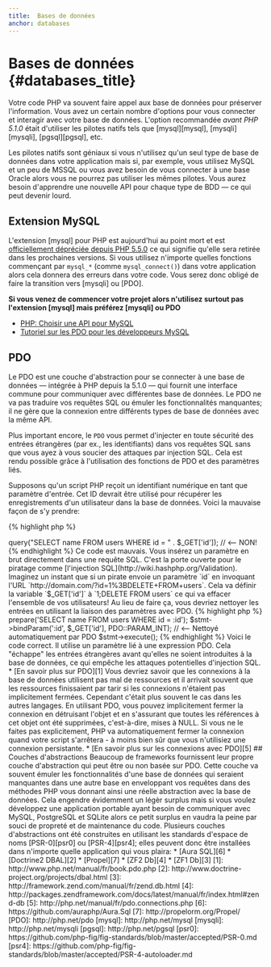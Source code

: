 ```yaml
---
title:  Bases de données
anchor: databases
---
```


# Bases de données {#databases_title}

Votre code PHP va souvent faire appel aux base de données pour préserver l'information. Vous avez un certain nombre 
d'options pour vous connecter et interagir avec votre base de données. L'option recommandée _avant PHP 5.1.0_ était 
d'utiliser les pilotes natifs tels que [mysql][mysql], [mysqli][mysqli], [pgsql][pgsql], etc.

Les pilotes natifs sont géniaux si vous n'utilisez qu'un seul type de base de données dans votre application mais si, 
par exemple, vous utilisez MySQL et un peu de MSSQL ou vous avez besoin de vous connecter à une base Oracle alors vous 
ne pourrez pas utiliser les mêmes pilotes. Vous aurez besoin d'apprendre une nouvelle API pour chaque type de BDD &mdash; ce 
qui peut devenir lourd.

## Extension MySQL

L'extension [mysql] pour PHP est aujourd'hui au point mort et est [officiellement dépréciée depuis PHP 5.5.0](http://php.net/manual/fr/migration55.deprecated.php) ce qui
signifie qu'elle sera retirée dans les prochaines versions. Si vous utilisez n'importe quelles fonctions commençant par 
`mysql_*` (comme `mysql_connect()`) dans votre application alors cela donnera des erreurs dans votre code. Vous serez 
donc obligé de faire la transition vers [mysqli] ou [PDO].

**Si vous venez de commencer votre projet alors n'utilisez surtout pas l'extension [mysql] mais préférez [mysqli] ou PDO**

* [PHP: Choisir une API pour MySQL](http://php.net/manual/fr/mysqlinfo.api.choosing.php)
* [Tutoriel sur les PDO pour les développeurs MySQL](http://wiki.hashphp.org/PDO_Tutorial_for_MySQL_Developers)

## PDO

Le PDO est une couche d'abstraction pour se connecter à une base de données &mdash; intégrée à PHP depuis la 5.1.0 &mdash; 
qui fournit une interface commune pour communiquer avec différentes base de données. Le PDO ne va pas traduire vos requêtes 
SQL ou émuler les fonctionnalités manquantes; il ne gère que la connexion entre différents types de base de données avec 
la même API.

Plus important encore, le `PDO` vous permet d'injecter en toute sécurité des entrées étrangères (par ex., les identifiants) 
dans vos requêtes SQL sans que vous ayez à vous soucier des attaques par injection SQL. Cela est rendu possible grâce à 
l'utilisation des fonctions de PDO et des paramètres liés.

Supposons qu'un script PHP reçoit un identifiant numérique en tant que paramètre d'entrée. Cet ID devrait être utilisé 
pour récupérer les enregistrements d'un utilisateur dans la base de données. Voici la mauvaise façon de s'y prendre:

{% highlight php %}
<?php
$pdo = new PDO('sqlite:users.db');
$pdo->query("SELECT name FROM users WHERE id = " . $_GET['id']); // <-- NON!
{% endhighlight %}

Ce code est mauvais. Vous insérez un paramètre en brut directement dans une requête SQL. C'est la porte ouverte pour 
le piratage comme [l'injection SQL](http://wiki.hashphp.org/Validation). Imaginez un instant que si un pirate envoie un paramètre `id` en invoquant l'URL 
`http://domain.com/?id=1%3BDELETE+FROM+users`. Cela va définir la variable `$_GET['id']` à `1;DELETE FROM users` ce qui 
va effacer l'ensemble de vos utilisateurs! Au lieu de faire ça, vous devriez nettoyer les entrées en utilisant la liaison 
des paramètres avec PDO.

{% highlight php %}
<?php
$pdo = new PDO('sqlite:users.db');
$stmt = $pdo->prepare('SELECT name FROM users WHERE id = :id');
$stmt->bindParam(':id', $_GET['id'], PDO::PARAM_INT); // <-- Nettoyé automatiquement par PDO
$stmt->execute();
{% endhighlight %}

Voici le code correct. Il utilise un paramètre lié à une expression PDO. Cela "échappe" les entrées étrangères avant 
qu'elles ne soient introduites à la base de données, ce qui empêche les attaques potentielles d'injection SQL.

* [En savoir plus sur PDO][1]

Vous devriez savoir que les connexions à la base de données utilisent pas mal de ressources et il arrivait souvent 
que les ressources finissaient par tarir si les connexions n'étaient pas implicitement fermées. Cependant c'était plus 
souvent le cas dans les autres langages. En utilisant PDO, vous pouvez implicitement fermer la connexion en détruisant 
l'objet et en s'assurant que toutes les références à cet objet ont été supprimées, c'est-à-dire, mises à NULL. Si vous 
ne le faites pas explicitement, PHP va automatiquement fermer la connexion quand votre script s'arrêtera - à moins bien 
sûr que vous n'utilisiez une connexion persistante.

* [En savoir plus sur les connexions avec PDO][5]

## Couches d'abstractions

Beaucoup de frameworks fournissent leur propre couche d'abstraction qui peut être ou non basée sur PDO. Cette couche va 
souvent émuler les fonctionnalités d'une base de données qui seraient manquantes dans une autre base en enveloppant 
vos requêtes dans des méthodes PHP vous donnant ainsi une réelle abstraction avec la base de données.
Cela engendre évidemment un légèr surplus mais si vous voulez développez une application portable ayant besoin de 
communiquer avec MySQL, PostgreSQL et SQLite alors ce petit surplus en vaudra la peine par souci de propreté et de 
maintenance du code.

Plusieurs couches d'abstractions ont été construites en utilisant les standards d'espace de noms [PSR-0][psr0] ou 
[PSR-4][psr4]; elles peuvent donc être installées dans n'importe quelle application qui vous plaira:

* [Aura SQL][6]
* [Doctrine2 DBAL][2]
* [Propel][7]
* [ZF2 Db][4]
* [ZF1 Db][3]

[1]: http://www.php.net/manual/fr/book.pdo.php
[2]: http://www.doctrine-project.org/projects/dbal.html
[3]: http://framework.zend.com/manual/fr/zend.db.html
[4]: http://packages.zendframework.com/docs/latest/manual/fr/index.html#zend-db
[5]: http://php.net/manual/fr/pdo.connections.php
[6]: https://github.com/auraphp/Aura.Sql
[7]: http://propelorm.org/Propel/

[PDO]: http://php.net/pdo
[mysql]: http://php.net/mysql
[mysqli]: http://php.net/mysqli
[pgsql]: http://php.net/pgsql
[psr0]: https://github.com/php-fig/fig-standards/blob/master/accepted/PSR-0.md
[psr4]: https://github.com/php-fig/fig-standards/blob/master/accepted/PSR-4-autoloader.md
